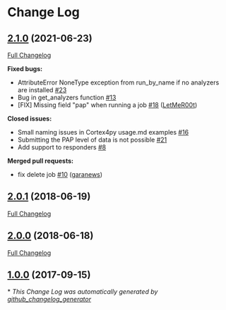 # Change Log

## [2.1.0](https://github.com/TheHive-Project/Cortex4Py/tree/2.1.0) (2021-06-23)
[Full Changelog](https://github.com/TheHive-Project/Cortex4Py/compare/2.0.1...2.1.0)

**Fixed bugs:**

- AttributeError NoneType exception from run\_by\_name if no analyzers are installed [\#23](https://github.com/TheHive-Project/Cortex4py/issues/23)
- Bug in get\_analyzers function [\#13](https://github.com/TheHive-Project/Cortex4py/issues/13)
- \[FIX\] Missing field "pap" when running a job [\#18](https://github.com/TheHive-Project/Cortex4py/pull/18) ([LetMeR00t](https://github.com/LetMeR00t))

**Closed issues:**

- Small naming issues in Cortex4py usage.md examples [\#16](https://github.com/TheHive-Project/Cortex4py/issues/16)
- Submitting the PAP level of data is not possible [\#21](https://github.com/TheHive-Project/Cortex4py/issues/21)
- Add support to responders [\#8](https://github.com/TheHive-Project/Cortex4py/issues/8)

**Merged pull requests:**

- fix delete job [\#10](https://github.com/TheHive-Project/Cortex4py/pull/10) ([garanews](https://github.com/garanews))

## [2.0.1](https://github.com/TheHive-Project/Cortex4Py/tree/2.0.1) (2018-06-19)
[Full Changelog](https://github.com/TheHive-Project/Cortex4Py/compare/2.0.0...2.0.1)

## [2.0.0](https://github.com/TheHive-Project/Cortex4Py/tree/2.0.0) (2018-06-18)
[Full Changelog](https://github.com/TheHive-Project/Cortex4Py/compare/1.0.0...2.0.0)

## [1.0.0](https://github.com/TheHive-Project/Cortex4Py/tree/1.0.0) (2017-09-15)


\* *This Change Log was automatically generated by [github_changelog_generator](https://github.com/skywinder/Github-Changelog-Generator)*
